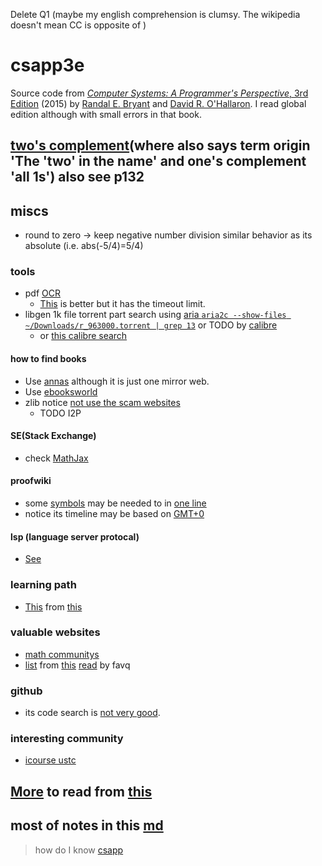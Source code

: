 Delete Q1 (maybe my english comprehension is clumsy. The wikipedia doesn't mean CC is opposite of )
# csapp3e
Source code from [*Computer Systems: A Programmer's Perspective*, 3rd Edition](http://csapp.cs.cmu.edu/3e/home.html) (2015) by [Randal E. Bryant](http://www.cs.cmu.edu/~bryant) and [David R. O'Hallaron](http://www.cs.cmu.edu/~droh).
I read global edition although with small errors in that book.
##  [two's complement](https://en.wikipedia.org/wiki/Two%27s_complement#Theory)(where also says term origin 'The 'two' in the name' and one's complement 'all 1s') also see p132
## miscs
- round to zero -> keep negative number division similar behavior as its absolute (i.e. abs(-5/4)=5/4)
### tools
- pdf [OCR](https://tools.pdf24.org/en/ocr-pdf)
  - [This](https://avepdf.com/pdf-ocr) is better but it has the timeout limit.
- libgen 1k file torrent part search using [aria `aria2c --show-files ~/Downloads/r_963000.torrent | grep 13`](https://github.com/aria2/aria2/issues/843) or TODO by [calibre](https://www.reddit.com/r/libgen/comments/lxt7gu/ive_got_1000_books_now_what/)
  - or [this calibre search](https://www.reddit.com/r/Piracy/comments/wq03z7/a_calibre_plugin_that_allows_you_to_search_for/)
#### how to find books
- Use [annas](https://zh.annas-archive.org/) although it is just one mirror web.
- Use [ebooksworld](https://dl.ebooksworld.ir/books/Artificial.Intelligence.A.Modern.Approach.4th.Edition.Peter.Norvig.%20Stuart.Russell.Pearson.9780134610993.EBooksWorld.ir.pdf)
- zlib notice [not use the scam websites](https://www.reddit.com/r/zlibrary/comments/16xtm67/if_you_cannot_download_any_books_then_youre_on/)
  - TODO I2P
#### SE(Stack Exchange)
- check [MathJax](https://math.stackexchange.com/a/671193/1059606)
#### proofwiki
- some [symbols](https://proofwiki.org/wiki/Symbols:LaTeX_Commands/ProofWiki_Specific) may be needed to in [one line](https://proofwiki.org/wiki/Infinite_Set_has_Countably_Infinite_Subset/Proof_2)
- notice its timeline may be based on [GMT+0](https://24timezones.com/time-zone/gmt)
#### lsp (language server protocal)
- [See](https://microsoft.github.io/language-server-protocol/implementors/servers/)
### learning path
- [This](https://metacademy.org/graphs/concepts/deep_belief_networks) from [this](https://sharmaeklavya2.github.io/theoremdep/about.html)
### valuable websites
- [math communitys](https://forum.snap.berkeley.edu/t/derivatives-of-the-busy-beaver-function/13109/2)
- [list](http://www.computersciencestudent.com/) from [this](http://williamstallings.com/OperatingSystems/OS9e-Student/) [read](https://stackoverflow.com/search?q=user%3A1131904+operating) by favq
### github
- its code search is [not very good](https://www.reddit.com/r/github/comments/t6w4km/comment/hze0msr/?utm_source=share&utm_medium=web3x&utm_name=web3xcss&utm_term=1&utm_content=share_button).
### interesting community
- [icourse ustc](https://icourse.club/)
## [More](https://teachyourselfcs.com/) to read from [this](https://news.ycombinator.com/item?id=22286340)
## most of notes in this [md](./asm/README.md)
> how do I know [csapp](https://www.zhihu.com/question/19627054?utm_id=0)